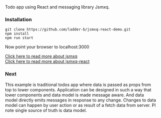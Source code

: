 Todo app using React and messaging library Jsmxq.
### Installation

```
git clone https://github.com/ladder-b/jsmxq-react-demo.git
npm install
npm run start
```

Now point your browser to localhost:3000

[Click here to read more about jsmxq](https://github.com/ladder-b/jsmxq)<br>
[Click here to read more about jsmxq-react](https://github.com/ladder-b/jsmxq-react) 

### Next
This example is traditional todos app where data is passed as props from top to lower components.
Application can be designed in such a way that lower components and data model is made message aware.
And data model directly emits messages in response to any change.
Changes to data model can happen by user action or as result of a fetch data from server. Pl note single source of truth is data model.
